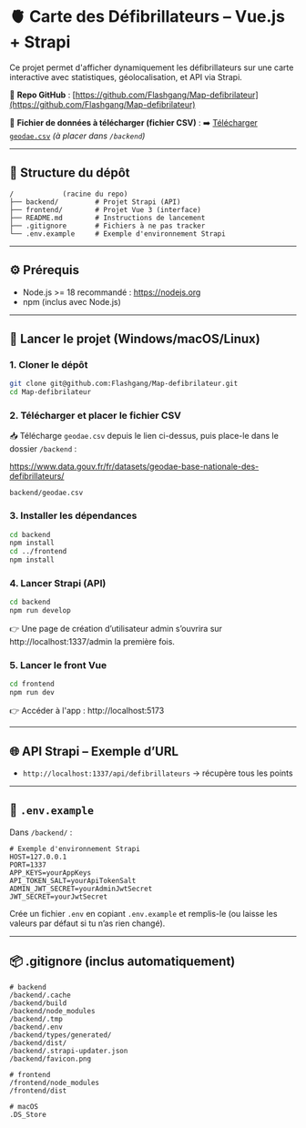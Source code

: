 # 🫀 Carte des Défibrillateurs – Vue.js + Strapi

Ce projet permet d'afficher dynamiquement les défibrillateurs sur une carte interactive avec statistiques, géolocalisation, et API via Strapi.

🔗 **Repo GitHub** : [https://github.com/Flashgang/Map-defibrilateur](https://github.com/Flashgang/Map-defibrilateur)

📁 **Fichier de données à télécharger (fichier CSV)** :
➡️ [Télécharger `geodae.csv`](https://www.data.gouv.fr/fr/datasets/geodae-base-nationale-des-defibrillateurs/) *(à placer dans `/backend`)*

---

## 📁 Structure du dépôt

```
/            (racine du repo)
├── backend/         # Projet Strapi (API)
├── frontend/        # Projet Vue 3 (interface)
├── README.md        # Instructions de lancement
├── .gitignore       # Fichiers à ne pas tracker
└── .env.example     # Exemple d'environnement Strapi
```

---

## ⚙️ Prérequis

- Node.js >= 18 recommandé : https://nodejs.org
- npm (inclus avec Node.js)

---

## 🚀 Lancer le projet (Windows/macOS/Linux)

### 1. Cloner le dépôt

```bash
git clone git@github.com:Flashgang/Map-defibrilateur.git
cd Map-defibrilateur
```

### 2. Télécharger et placer le fichier CSV

📥 Télécharge `geodae.csv` depuis le lien ci-dessus, puis place-le dans le dossier `/backend` :

https://www.data.gouv.fr/fr/datasets/geodae-base-nationale-des-defibrillateurs/

```
backend/geodae.csv
```

### 3. Installer les dépendances

```bash
cd backend
npm install
cd ../frontend
npm install
```

### 4. Lancer Strapi (API)

```bash
cd backend
npm run develop
```

👉 Une page de création d’utilisateur admin s’ouvrira sur http://localhost:1337/admin la première fois.

### 5. Lancer le front Vue

```bash
cd frontend
npm run dev
```

👉 Accéder à l'app : http://localhost:5173


---

## 🌐 API Strapi – Exemple d’URL

- `http://localhost:1337/api/defibrillateurs` → récupère tous les points

---

## 📄 `.env.example`
Dans `/backend/` :
```
# Exemple d'environnement Strapi
HOST=127.0.0.1
PORT=1337
APP_KEYS=yourAppKeys
API_TOKEN_SALT=yourApiTokenSalt
ADMIN_JWT_SECRET=yourAdminJwtSecret
JWT_SECRET=yourJwtSecret
```

Crée un fichier `.env` en copiant `.env.example` et remplis-le (ou laisse les valeurs par défaut si tu n’as rien changé).

---

## 📦 .gitignore (inclus automatiquement)
```
# backend
/backend/.cache
/backend/build
/backend/node_modules
/backend/.tmp
/backend/.env
/backend/types/generated/
/backend/dist/
/backend/.strapi-updater.json
/backend/favicon.png

# frontend
/frontend/node_modules
/frontend/dist

# macOS
.DS_Store
```
